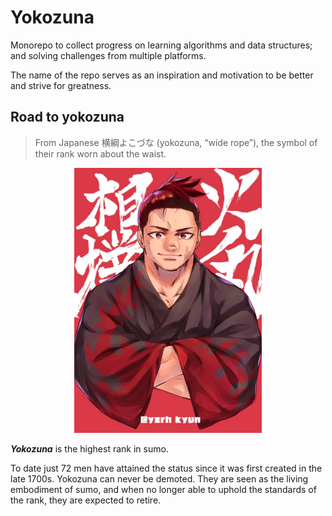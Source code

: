 # Yokozuna

Monorepo to collect progress on learning algorithms and data structures;
and solving challenges from multiple platforms.

The name of the repo serves as an inspiration and motivation to be better
and strive for greatness.

## Road to yokozuna

> From Japanese 横綱よこづな (yokozuna, “wide rope”), the symbol of their rank worn
about the waist.

<p align="center">
    <img
    alt="ushio-hinomaru"
    src="readme.assets/ushio_hinomaru_hinomaru_zumou_drawn_by_kyunta.jpg" width="300">
</p>

***Yokozuna*** is the highest rank in sumo.

To date just 72 men have attained the status since it was first created in the
late 1700s.
Yokozuna can never be demoted. They are seen as the living embodiment of sumo, and
when no longer able to uphold the standards of the rank, they are expected to retire.
